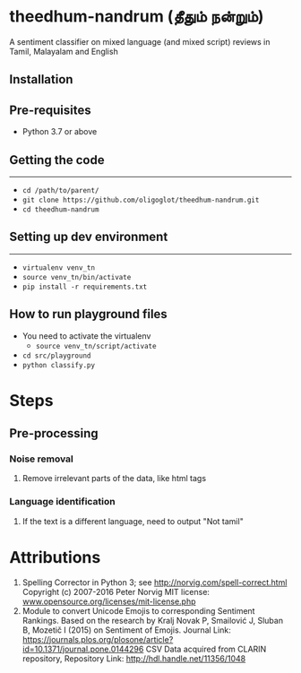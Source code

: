 # theedhum-nandrum (தீதும் நன்றும்)
A sentiment classifier on mixed language (and mixed script) reviews in Tamil, Malayalam and English

## Installation
## Pre-requisites
* Python 3.7 or above
## Getting the code
----------------
* `cd /path/to/parent/`
* `git clone https://github.com/oligoglot/theedhum-nandrum.git`
* `cd theedhum-nandrum`

## Setting up dev environment
----------------
* `virtualenv venv_tn`
* `source venv_tn/bin/activate`
* `pip install -r requirements.txt `

## How to run playground files
* You need to activate the virtualenv
    * `source venv_tn/script/activate`
* `cd src/playground`
* `python classify.py`

# Steps
## Pre-processing
### Noise removal
1. Remove irrelevant parts of the data, like html tags

### Language identification
1. If the text is a different language, need to output "Not tamil"

# Attributions
1. Spelling Corrector in Python 3; see http://norvig.com/spell-correct.html
    Copyright (c) 2007-2016 Peter Norvig
    MIT license: www.opensource.org/licenses/mit-license.php
2. Module to convert Unicode Emojis to corresponding Sentiment Rankings.
    Based on the research by Kralj Novak P, Smailović J, Sluban B, Mozetič I
    (2015) on Sentiment of Emojis.
    Journal Link:
    https://journals.plos.org/plosone/article?id=10.1371/journal.pone.0144296
    CSV Data acquired from CLARIN repository,
    Repository Link: http://hdl.handle.net/11356/1048
